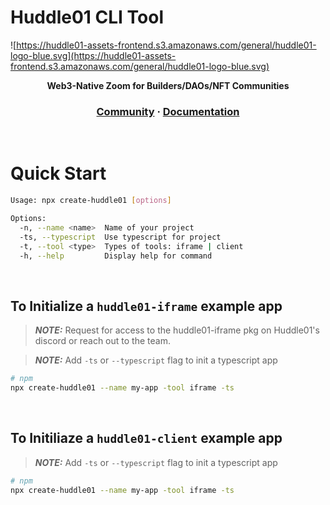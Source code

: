 # Huddle01 CLI Tool

![https://huddle01-assets-frontend.s3.amazonaws.com/general/huddle01-logo-blue.svg](https://huddle01-assets-frontend.s3.amazonaws.com/general/huddle01-logo-blue.svg)

<p align="center">
  <strong>Web3-Native Zoom for Builders/DAOs/NFT Communities</strong>
</p>

<h3 align="center">
  <a href="https://discord.gg/EYqfS32jYc">Community</a>
  <span> · </span>
  <a href="https://beneficial-jackrabbit-442.notion.site/Huddle01-Sync-Documentation-d7283ea395f24b788c54bffdfc3cd082">Documentation</a>
</h3>

<br />

# Quick Start

```bash
Usage: npx create-huddle01 [options]

Options:
  -n, --name <name>  Name of your project
  -ts, --typescript  Use typescript for project
  -t, --tool <type>  Types of tools: iframe | client
  -h, --help         Display help for command
```

<br />

## To Initialize a `huddle01-iframe` example app

> **_NOTE:_** Request for access to the huddle01-iframe pkg on Huddle01's discord or reach out to the team.

> **_NOTE:_** Add `-ts` or `--typescript` flag to init a typescript app

```bash
# npm
npx create-huddle01 --name my-app -tool iframe -ts
```

<br />

## To Initiliaze a `huddle01-client` example app

> **_NOTE:_** Add `-ts` or `--typescript` flag to init a typescript app

```bash
# npm
npx create-huddle01 --name my-app -tool iframe -ts
```
